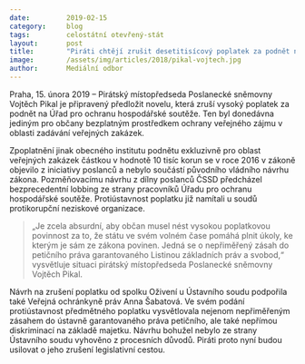 ```yaml
---
date:         2019-02-15
category:     blog
tags:         celostátní otevřený-stát
layout:       post
title:        "Piráti chtějí zrušit desetitisícový poplatek za podnět na Úřad pro ochranu hospodářské soutěže"
image:        /assets/img/articles/2018/pikal-vojtech.jpg
author:       Mediální odbor
---
```



Praha, 15. února 2019 – Pirátský místopředseda Poslanecké sněmovny Vojtěch Pikal je připravený předložit novelu, která zruší vysoký poplatek za podnět na Úřad pro ochranu hospodářské soutěže. Ten byl donedávna jediným pro občany bezplatným prostředkem ochrany veřejného zájmu v oblasti zadávání veřejných zakázek.

Zpoplatnění jinak obecného institutu podnětu exkluzivně pro oblast veřejných zakázek částkou v hodnotě 10 tisíc korun se v roce 2016 v zákoně objevilo z iniciativy poslanců a nebylo součástí původního vládního návrhu zákona. Pozměňovacímu návrhu z dílny poslanců ČSSD předcházel bezprecedentní lobbing ze strany pracovníků Úřadu pro ochranu hospodářské soutěže. Protiústavnost poplatku již namítali u soudů protikorupční neziskové organizace.

> „Je zcela absurdní, aby občan musel nést vysokou poplatkovou povinnost za to, že státu ve svém volném čase pomáhá plnit úkoly, ke kterým je sám ze zákona povinen. Jedná se o nepřiměřený zásah do petičního práva garantovaného Listinou základních práv a svobod,“ vysvětluje situaci pirátský místopředseda Poslanecké sněmovny Vojtěch Pikal. 

Návrh na zrušení poplatku od spolku Oživení u Ústavního soudu podpořila také Veřejná ochránkyně práv Anna Šabatová. Ve svém podání protiústavnost předmětného poplatku vysvětlovala nejenom nepřiměřeným zásahem do ústavně garantovaného práva petičního, ale také nepřímou diskriminací na základě majetku. Návrhu bohužel nebylo ze strany Ústavního soudu vyhověno z procesních důvodů. Piráti proto nyní budou usilovat o jeho zrušení legislativní cestou.
